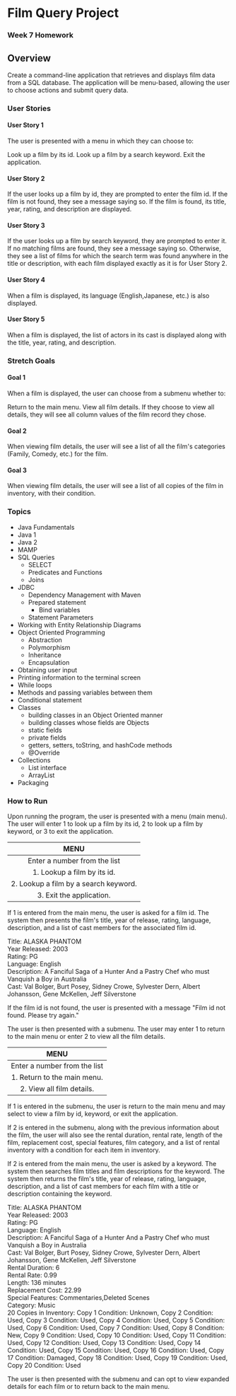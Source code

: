 # Film Query Project
### Week 7 Homework

## Overview
Create a command-line application that retrieves and displays film data from a SQL database. The application will be menu-based, allowing the user to choose actions and submit query data.

### User Stories
#### User Story 1
The user is presented with a menu in which they can choose to:

Look up a film by its id.
Look up a film by a search keyword.
Exit the application.

#### User Story 2
If the user looks up a film by id, they are prompted to enter the film id. If the film is not found, they see a message saying so. If the film is found, its title, year, rating, and description are displayed.

#### User Story 3
If the user looks up a film by search keyword, they are prompted to enter it. If no matching films are found, they see a message saying so. Otherwise, they see a list of films for which the search term was found anywhere in the title or description, with each film displayed exactly as it is for User Story 2.

#### User Story 4
When a film is displayed, its language (English,Japanese, etc.) is also displayed.

#### User Story 5
When a film is displayed, the list of actors in its cast is displayed along with the title, year, rating, and description.

### Stretch Goals
#### Goal 1
When a film is displayed, the user can choose from a submenu whether to:

Return to the main menu.
View all film details.
If they choose to view all details, they will see all column values of the film record they chose.

#### Goal 2
When viewing film details, the user will see a list of all the film's categories (Family, Comedy, etc.) for the film.

#### Goal 3
When viewing film details, the user will see a list of all copies of the film in inventory, with their condition.

### Topics
* Java Fundamentals
* Java 1
* Java 2
* MAMP
* SQL Queries
  - SELECT
  - Predicates and Functions
  - Joins
* JDBC
  - Dependency Management with Maven
  - Prepared statement
    - Bind variables
  - Statement Parameters
* Working with Entity Relationship Diagrams
* Object Oriented Programming
  - Abstraction
  - Polymorphism
  - Inheritance
  - Encapsulation
* Obtaining user input
* Printing information to the terminal screen
* While loops
* Methods and passing variables between them
* Conditional statement
* Classes
  - building classes in an Object Oriented manner
  - building classes whose fields are Objects
  - static fields
  - private fields
  - getters, setters, toString, and hashCode methods
  - @Override
* Collections
  - List interface
  - ArrayList
* Packaging

### How to Run

Upon running the program, the user is presented with a menu (main menu). The user will enter 1 to look up a film by its id, 2 to look up a film by keyword, or 3 to exit the application.

| MENU  
| :------------:
| Enter a number from the list  
|   1. Lookup a film by its id.  
|   2. Lookup a film by a search keyword.  
|   3. Exit the application.  


If 1 is entered from the main menu, the user is asked for a film id. The system then presents the film's title, year of release, rating, language, description, and a list of cast members for the associated film id.

Title: ALASKA PHANTOM  
Year Released: 2003  
Rating: PG  
Language: English  
Description: A Fanciful Saga of a Hunter And a Pastry Chef who must Vanquish a Boy in Australia  
Cast: Val Bolger, Burt Posey, Sidney Crowe, Sylvester Dern, Albert Johansson, Gene McKellen, Jeff Silverstone  

If the film id is not found, the user is presented with a message "Film id not found. Please try again."

The user is then presented with a submenu. The user may enter 1 to return to the main menu or enter 2 to view all the film details.

| MENU  
| :----:  
|Enter a number from the list  
|   1. Return to the main menu.  
|   2. View all film details.  

If 1 is entered in the submenu, the user is return to the main menu and may select to view a film by id, keyword, or exit the application.

If 2 is entered in the submenu, along with the previous information about the film, the user will also see the rental duration, rental rate, length of the film, replacement cost, special features, film category, and a list of rental inventory with a condition for each item in inventory.

If 2 is entered from the main menu, the user is asked by a keyword. The system then searches film titles and film descriptions for the keyword. The system then returns the film's title, year of release, rating, language, description, and a list of cast members for each film with a title or description containing the keyword.

Title: ALASKA PHANTOM  
Year Released: 2003  
Rating: PG  
Language: English  
Description: A Fanciful Saga of a Hunter And a Pastry Chef who must Vanquish a Boy in Australia  
Cast: Val Bolger, Burt Posey, Sidney Crowe, Sylvester Dern, Albert Johansson, Gene McKellen, Jeff Silverstone  
Rental Duration: 6  
Rental Rate: 0.99  
Length: 136 minutes  
Replacement Cost: 22.99  
Special Features: Commentaries,Deleted Scenes  
Category: Music  
20 Copies in Inventory: Copy 1 Condition: Unknown, Copy 2 Condition: Used, Copy 3 Condition: Used, Copy 4 Condition: Used, Copy 5 Condition: Used, Copy 6 Condition: Used, Copy 7 Condition: Used, Copy 8 Condition: New, Copy 9 Condition: Used, Copy 10 Condition: Used, Copy 11 Condition: Used, Copy 12 Condition: Used, Copy 13 Condition: Used, Copy 14 Condition: Used, Copy 15 Condition: Used, Copy 16 Condition: Used, Copy 17 Condition: Damaged, Copy 18 Condition: Used, Copy 19 Condition: Used, Copy 20 Condition: Used

The user is then presented with the submenu and can opt to view expanded details for each film or to return back to the main menu.
